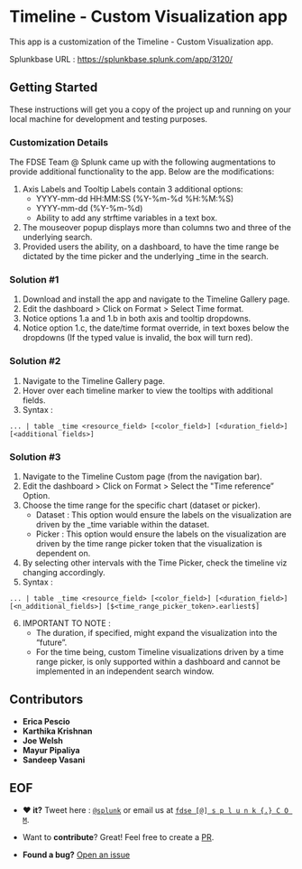 # Timeline - Custom Visualization app

This app is a customization of the Timeline - Custom Visualization app.

Splunkbase URL : https://splunkbase.splunk.com/app/3120/

## Getting Started

These instructions will get you a copy of the project up and running on your local machine for development and testing purposes.

### Customization Details

The FDSE Team @ Splunk came up with the following augmentations to provide additional functionality to the app. Below are the modifications:

1. Axis Labels and Tooltip Labels contain 3 additional options:
    * YYYY-mm-dd HH:MM:SS (%Y-%m-%d %H:%M:%S)
    * YYYY-mm-dd (%Y-%m-%d)
    * Ability to add any strftime variables in a text box.
2. The mouseover popup displays more than columns two and three of the underlying search.
3. Provided users the ability, on a dashboard, to have the time range be dictated by the time picker and the underlying _time in the search.

### Solution #1

1. Download and install the app and navigate to the Timeline Gallery page.
2. Edit the dashboard > Click on Format > Select Time format.
3. Notice options 1.a and 1.b in both axis and tooltip dropdowns.
4. Notice option 1.c, the date/time format override, in text boxes below the dropdowns (If the typed value is invalid, the box will turn red).

### Solution #2

1. Navigate to the Timeline Gallery page.
2. Hover over each timeline marker to view the tooltips with additional fields.
3. Syntax : 
```
... | table _time <resource_field> [<color_field>] [<duration_field>] [<additional fields>]
```

### Solution #3

1. Navigate to the Timeline Custom page (from the navigation bar).
2. Edit the dashboard > Click on Format > Select the "Time reference” Option.
3. Choose the time range for the specific chart (dataset or picker).
    * Dataset : This option would ensure the labels on the visualization are driven by the _time variable within the dataset.
    * Picker : This option would ensure the labels on the visualization are driven by the time range picker token that the visualization is dependent on.
4. By selecting other intervals with the Time Picker, check the timeline viz changing accordingly.
5. Syntax : 
```
... | table _time <resource_field> [<color_field>] [<duration_field>] [<n_additional_fields>] [$<time_range_picker_token>.earliest$]
```
6. IMPORTANT TO NOTE : 
    * The duration, if specified, might expand the visualization into the “future”.
    * For the time being, custom Timeline visualizations driven by a time range picker, is only supported within a dashboard and cannot be implemented in an independent search window.

## Contributors

* **Erica Pescio** 
* **Karthika Krishnan**
* **Joe Welsh** 
* **Mayur Pipaliya** 
* **Sandeep Vasani** 

## EOF 

* **:heart: it?** Tweet here : [`@splunk`](https://twitter.com/splunk) or email us at [`fdse [@] s p l u n k {.} C O M`](mailto:fdse@splunk.com?subject=[Splunk-CustomTimelineApp]%20Hi%20there!).

* Want to **contribute**? Great! Feel free to create a [PR](https://github.com/welshSplunker/timeline_app/pulls).

* **Found a bug?** [Open an issue](https://github.com/welshSplunker/timeline_app/issues/new)

